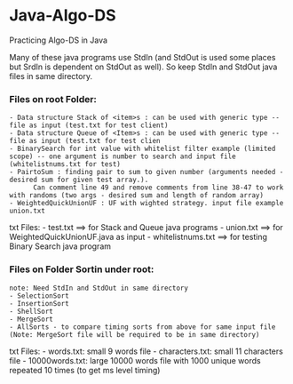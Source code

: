 # Java-Algo-DS
Practicing Algo-DS in Java

Many of these java programs use StdIn (and StdOut is used some places but SrdIn is dependent on StdOut as well). So keep StdIn and StdOut java files in same directory.

### Files on root Folder:
    - Data structure Stack of <item>s : can be used with generic type -- file as input (test.txt for test client)
    - Data structure Queue of <Item>s : can be used with generic type -- file as input (test.txt for test clien
    - BinarySearch for int value with whitelist filter example (limited scope) -- one argument is number to search and input file (whitelistnums.txt for test)
    - PairtoSum : finding pair to sum to given number (arguments needed - desired sum for given test array.). 
          Can comment line 49 and remove comments from line 38-47 to work with randoms (two args - desired sum and length of random array)
    - WeightedQuickUnionUF : UF with wighted strategy. input file example union.txt

  txt Files:
    - test.txt ==> for Stack and Queue java programs
    - union.txt ==> for WeightedQuickUnionUF.java as input
    - whitelistnums.txt ==> for testing Binary Search java program

 
 
 
### Files on Folder Sortin under root: 
    note: Need StdIn and StdOut in same directory 
    - SelectionSort
    - InsertionSort
    - ShellSort
    - MergeSort
    - AllSorts - to compare timing sorts from above for same input file (Note: MergeSort file will be required to be in same directory)

   txt Files:
    - words.txt: small 9 words file
    - characters.txt: small 11 characters file
    - 10000words.txt: large 10000 words file with 1000 unique words repeated 10 times (to get ms level timing)
